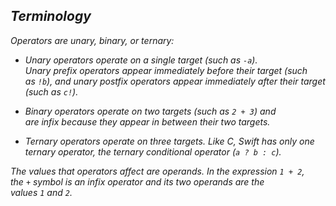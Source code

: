 ## *Terminology*

*Operators are unary, binary, or ternary:*

- *Unary operators operate on a single target (such as `-a`). Unary prefix operators appear immediately before their target (such as `!b`), and unary postfix operators appear immediately after their target (such as `c!`).*

- *Binary operators operate on two targets (such as `2 + 3`) and are infix because they appear in between their two targets.*

- *Ternary operators operate on three targets. Like C, Swift has only one ternary operator, the ternary conditional operator (`a ? b : c`).*

*The values that operators affect are operands. In the expression `1 + 2`, the `+` symbol is an infix operator and its two operands are the values `1` and `2`.*


